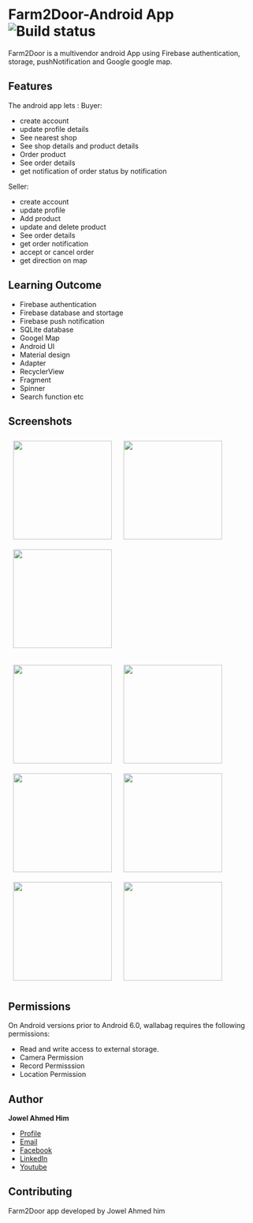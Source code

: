 # Farm2Door-Android App ![Build status](https://github.com/wallabag/android-app/workflows/CI/badge.svg?branch=master)

Farm2Door is a multivendor android App using Firebase authentication, storage, pushNotification and Google google map.

## Features

The android app lets :
Buyer:
- create account
- update profile details
- See nearest shop 
- See shop details and product details
- Order product
- See order details
- get notification of order status by notification

Seller:
- create account 
- update profile  
- Add product
- update and delete product
- See order details 
- get order notification 
- accept or cancel order 
- get direction on map

## Learning Outcome

- Firebase authentication
- Firebase database and stortage
- Firebase push notification
- SQLite database
- Googel Map
- Android UI
- Material design
- Adapter
- RecyclerView
- Fragment
- Spinner
- Search function etc

## Screenshots


   [<img src="https://user-images.githubusercontent.com/82113036/130836643-86b4b918-9c40-483f-b23e-8300677eead2.png" align="center"
width="200"
    hspace="10" vspace="10">](/readme/Wallabag%20Article%20View.png)
   [<img src="https://user-images.githubusercontent.com/82113036/130836649-78e67f8f-6bf4-4d94-9569-2b00a0ec4f2e.png" align="center"
width="200"
    hspace="10" vspace="10">](/readme/Wallabag%20Reading%20List.png)
   [<img src="https://user-images.githubusercontent.com/82113036/130836668-5aaab45f-d285-490c-837a-dc5afb763b42.png" align="center"
width="200"
    hspace="10" vspace="10">](/readme/Wallabag%20Article%20View.png)
    
    
   [<img src="https://user-images.githubusercontent.com/82113036/130836676-afa5bc21-0092-4b1b-8b7f-142f408890fd.png" align="center"
width="200"
    hspace="10" vspace="10">](/readme/Wallabag%20Article%20View.png)
   [<img src="https://user-images.githubusercontent.com/82113036/130836677-52e9dc21-0e9e-4128-b7eb-59f00c67d729.png" align="center"
width="200"
    hspace="10" vspace="10">](/readme/Wallabag%20Article%20View.png)
   [<img src="https://user-images.githubusercontent.com/82113036/130836679-1a823d27-6383-4ac8-8f80-645789e5ee43.png" align="center"
width="200"
    hspace="10" vspace="10">](/readme/Wallabag%20Article%20View.png)
    [<img src="https://user-images.githubusercontent.com/82113036/123310276-bae69500-d547-11eb-9c95-2936a77efd4c.png" align="center"
width="200"
    hspace="10" vspace="10">](/readme/Wallabag%20Article%20View.png)
       [<img src="https://user-images.githubusercontent.com/82113036/130836655-f87f75a5-aa81-43e1-8930-b4cb9a063979.png" align="center"
width="200"
    hspace="10" vspace="10">](/readme/Wallabag%20Article%20View.png)
       [<img src="https://user-images.githubusercontent.com/82113036/130836658-8c023a6b-4bba-4bb5-b0b0-5e4eb0bb8402.png" align="center"
width="200"
    hspace="10" vspace="10">](/readme/Wallabag%20Article%20View.png)
    
    


 
## Permissions

On Android versions prior to Android 6.0, wallabag requires the following permissions:
- Read and write access to external storage.
- Camera Permission
- Record Permisssion
- Location Permission

## Author

**Jowel Ahmed Him**

- [Profile](https://github.com/JowelAhmedHim)
- [Email](mailto:jowelahmedhim@gmail.com?subject=Hi "Hi!")
- [Facebook](https://www.facebook.com/jowelahmedhim)
- [LinkedIn](https://www.linkedin.com/in/jowelahmedhim/)
- [Youtube](https://www.youtube.com/channel/UClDog-gMe4GC3lOhpX4P_Nw)

## Contributing

Farm2Door app developed by Jowel Ahmed him


